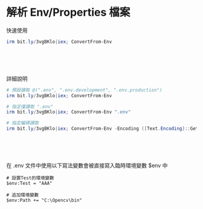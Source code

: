 解析 Env/Properties 檔案
===

快速使用

```ps1
irm bit.ly/3vgBKlo|iex; ConvertFrom-Env
```



<br><br><br>

詳細說明

```ps1
# 預設讀取 @(".env", ".env.development", ".env.production")
irm bit.ly/3vgBKlo|iex; ConvertFrom-Env

# 指定僅讀取 ".env"
irm bit.ly/3vgBKlo|iex; ConvertFrom-Env ".env"

# 指定編碼讀取
irm bit.ly/3vgBKlo|iex; ConvertFrom-Env -Encoding ([Text.Encoding]::GetEncoding('UTF-8'))

```



<br><br><br>

在 .env 文件中使用以下寫法變數會被直接寫入臨時環境變數 $env 中

```env
# 設置Test的環境變數
$env:Test = "AAA"

# 追加環境變數
$env:Path += "C:\Opencv\bin"
```
